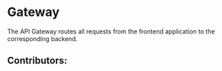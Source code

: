 # Gateway
The API Gateway routes all requests from the frontend application to the corresponding backend.

## Contributors:
